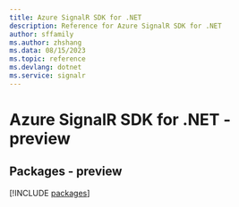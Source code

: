 ```yaml
---
title: Azure SignalR SDK for .NET
description: Reference for Azure SignalR SDK for .NET
author: sffamily
ms.author: zhshang
ms.data: 08/15/2023
ms.topic: reference
ms.devlang: dotnet
ms.service: signalr
---
```

# Azure SignalR SDK for .NET - preview
## Packages - preview
[!INCLUDE [packages](signalr-index.md)]